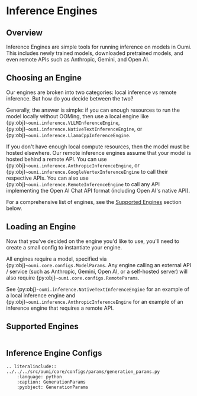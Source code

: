 # Inference Engines

## Overview
Inference Engines are simple tools for running inference on models in Oumi. This includes newly trained models, downloaded pretrained models, and even remote APIs such as Anthropic, Gemini, and Open AI.

## Choosing an Engine

Our engines are broken into two categories: local inference vs remote inference. But how do you decide between the two?

Generally, the answer is simple: if you can enough resources to run the model locally without OOMing, then use a local engine like {py:obj}`~oumi.inference.VLLMInferenceEngine`, {py:obj}`~oumi.inference.NativeTextInferenceEngine`, or {py:obj}`~oumi.inference.LlamaCppInferenceEngine`.

If you don't have enough local compute resources, then the model must be hosted elsewhere. Our remote inference engines assume that your model is hosted behind a remote API. You can use {py:obj}`~oumi.inference.AnthropicInferenceEngine`, or {py:obj}`~oumi.inference.GoogleVertexInferenceEngine` to call their respective APIs. You can also use {py:obj}`~oumi.inference.RemoteInferenceEngine` to call any API implementing the Open AI Chat API format (including Open AI's native API).

For a comprehensive list of engines, see the [Supported Engines](#supported-engines) section below.

## Loading an Engine

Now that you've decided on the engine you'd like to use, you'll need to create a small config to instantiate your engine.

All engines require a model, specified via {py:obj}`~oumi.core.configs.ModelParams`. Any engine calling an external API / service (such as Anthropic, Gemini, Open AI, or a self-hosted server) will also require {py:obj}`~oumi.core.configs.RemoteParams`.

See {py:obj}`~oumi.inference.NativeTextInferenceEngine` for an example of a local inference engine and {py:obj}`~oumi.inference.AnthropicInferenceEngine` for an example of an inference engine that requires a remote API.

## Supported Engines

```{include} ../../api/summary/inference_engines.md
```

## Inference Engine Configs

```{eval-rst}
.. literalinclude:: ../../../src/oumi/core/configs/params/generation_params.py
    :language: python
    :caption: GenerationParams
    :pyobject: GenerationParams
```
